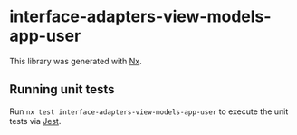 # interface-adapters-view-models-app-user

This library was generated with [Nx](https://nx.dev).

## Running unit tests

Run `nx test interface-adapters-view-models-app-user` to execute the unit tests via [Jest](https://jestjs.io).
